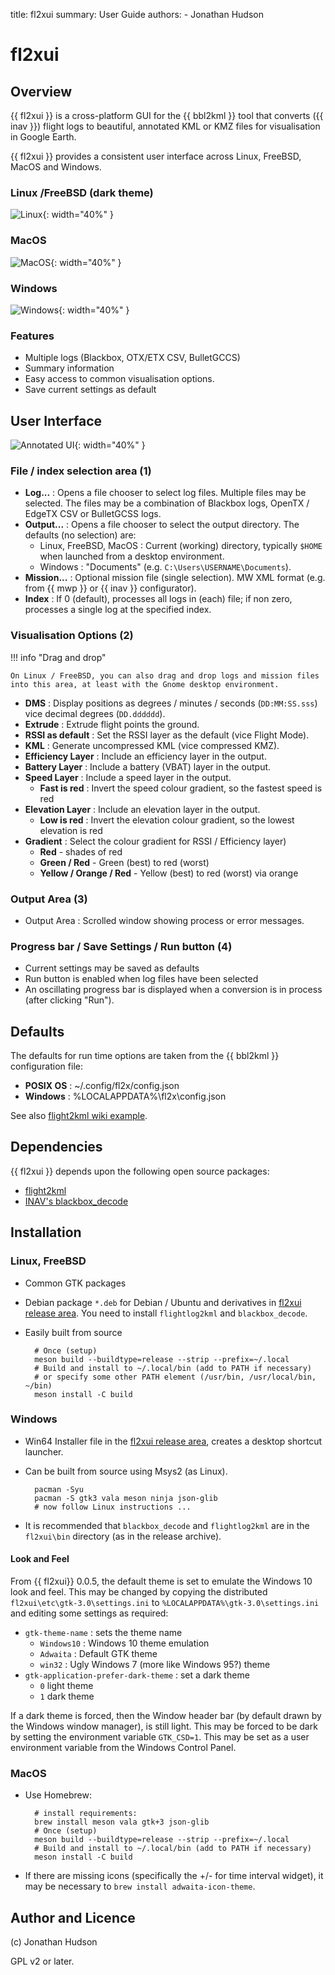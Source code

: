 title: fl2xui
summary: User Guide
authors:
    - Jonathan Hudson

# fl2xui

## Overview

{{ fl2xui }} is a cross-platform  GUI for the {{ bbl2kml }} tool that converts ({{ inav }}) flight logs to beautiful, annotated KML or KMZ files for visualisation in Google Earth.

{{ fl2xui }} provides a consistent user interface across Linux, FreeBSD, MacOS and Windows.

### Linux /FreeBSD (dark theme)

![Linux](images/linux.png){: width="40%" }

### MacOS

![MacOS](images/macos.png){: width="40%" }

### Windows

![Windows](images/windows.png){: width="40%" }

### Features

* Multiple logs (Blackbox, OTX/ETX CSV, BulletGCCS)
* Summary information
* Easy access to common visualisation options.
* Save current settings as default

## User Interface

![Annotated UI](images/annotated-ui.png){: width="40%" }

### File / index selection area (1)

* **Log...** : Opens a file chooser to select log files. Multiple files may be selected. The files may be a combination of Blackbox logs, OpenTX / EdgeTX CSV or BulletGCSS logs.
* **Output...** : Opens a file chooser to select the output directory. The defaults (no selection) are:
    * Linux, FreeBSD, MacOS : Current (working) directory, typically `$HOME` when launched from a desktop environment.
	* Windows : "Documents" (e.g. `C:\Users\USERNAME\Documents`).
 * **Mission...** : Optional mission file (single selection). MW XML format (e.g. from {{ mwp }} or {{ inav }} configurator).
 * **Index** : If 0 (default), processes all logs in (each) file; if non zero, processes a single log at the specified index.

### Visualisation Options (2)

!!! info "Drag and drop"

    On Linux / FreeBSD, you can also drag and drop logs and mission files into this area, at least with the Gnome desktop environment.

* **DMS** : Display positions as degrees / minutes / seconds (`DD:MM:SS.sss`) vice decimal degrees (`DD.dddddd`).
* **Extrude** : Extrude flight points the ground.
* **RSSI as default** : Set the RSSI layer as the default (vice Flight Mode).
* **KML** : Generate uncompressed KML (vice compressed KMZ).
* **Efficiency Layer** : Include an efficiency layer in the output.
* **Battery Layer** : Include a battery (VBAT) layer in the output.
* **Speed Layer** : Include a speed layer in the output.
    * **Fast is red** : Invert the speed colour gradient, so the fastest speed is red
* **Elevation Layer** : Include an elevation layer in the output.
    * **Low is red** : Invert the elevation colour gradient, so the lowest elevation is red
* **Gradient** : Select the colour gradient for RSSI / Efficiency layer)
    * **Red** - shades of red
    * **Green / Red** - Green (best) to red (worst)
    * **Yellow / Orange / Red** - Yellow (best) to red (worst) via orange

### Output Area (3)

* Output Area : Scrolled window showing process or error messages.

### Progress bar / Save Settings / Run button (4)

* Current settings may be saved as defaults
* Run button is enabled when log files have been selected
* An oscillating progress bar is displayed when a conversion is in process (after clicking "Run").

## Defaults

The defaults for run time options are taken from the {{ bbl2kml }} configuration file:

* **POSIX OS** : ~/.config/fl2x/config.json
* **Windows** : %LOCALAPPDATA%\fl2x\config.json

See also [flight2kml wiki example](https://github.com/stronnag/bbl2kml/wiki/Sample-Config-file).

## Dependencies

{{ fl2xui }} depends upon the following open source packages:

* [flight2kml](https://github.com/stronnag/bbl2kml/)
* [INAV's blackbox_decode](https://github.com/iNavFlight/blackbox-tools)

## Installation

### Linux, FreeBSD

* Common GTK packages
* Debian package `*.deb` for Debian / Ubuntu and derivatives in [fl2xui release area](https://github.com/stronnag/fl2xui/releases). You need to install `flightlog2kml` and `blackbox_decode`.
* Easily built from source

		# Once (setup)
    	meson build --buildtype=release --strip --prefix=~/.local
		# Build and install to ~/.local/bin (add to PATH if necessary)
    	# or specify some other PATH element (/usr/bin, /usr/local/bin, ~/bin)
    	meson install -C build

### Windows

* Win64 Installer file in the [fl2xui release area](https://github.com/stronnag/fl2xui/releases),  creates a desktop shortcut launcher.
* Can be built from source using Msys2 (as Linux).

    	pacman -Syu
    	pacman -S gtk3 vala meson ninja json-glib
    	# now follow Linux instructions ...

* It is recommended that `blackbox_decode` and `flightlog2kml` are in the `fl2xui\bin` directory (as in the release archive).

#### Look and Feel

From {{ fl2xui}} 0.0.5, the default theme is set to emulate the Windows 10 look and feel. This may be changed by copying the distributed `fl2xui\etc\gtk-3.0\settings.ini` to `%LOCALAPPDATA%\gtk-3.0\settings.ini` and editing some settings as required:

* `gtk-theme-name` : sets the theme name
    * `Windows10` : Windows 10 theme emulation
    * `Adwaita` : Default GTK theme
    * `win32` : Ugly Windows 7 (more like Windows 95?) theme
* `gtk-application-prefer-dark-theme` : set a dark theme
    * `0` light theme
	* `1` dark theme

If a dark theme is forced, then the Window header bar (by default drawn by the Windows window manager), is still light. This may be forced to be dark by setting the environment variable `GTK_CSD=1`. This may be set as a user environment variable from the Windows Control Panel.

### MacOS

* Use Homebrew:

    	# install requirements:
    	brew install meson vala gtk+3 json-glib
    	# Once (setup)
    	meson build --buildtype=release --strip --prefix=~/.local
    	# Build and install to ~/.local/bin (add to PATH if necessary)
    	meson install -C build

* If there are missing icons (specifically the +/- for time interval widget), it may be necessary to `brew install adwaita-icon-theme`.

## Author and Licence

(c) Jonathan Hudson

GPL v2 or later.
